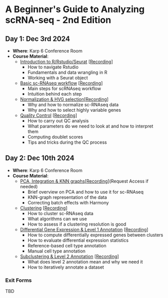 # A Beginner's Guide to Analyzing scRNA-seq - 2nd Edition

## Day 1: Dec 3rd 2024

-   **Where**: Karp 6 Conference Room
-   **Course Material**:
    -   [Introduction to R/Rstudio/Seurat](https://github.com/CellDiscoveryNetwork/workshops/tree/main/beginners-guide-to-analyzing-scRNAseq-2nd-edition/prework) [[Recording](https://youtu.be/-MaUe0c_5c4?si=JofHaR9BpA6RwVaD)]
        -   How to navigate Rstudio
        -   Fundamentals and data wrangling in R
        -   Working with a Seurat object
    -   [Basic sc-RNAseq workflow](https://github.com/CellDiscoveryNetwork/workshops/blob/main/beginners-guide-to-analyzing-scRNAseq-2nd-edition/day-1/The%20Basic%20scRNAseq%20Analysis%20Workflow.pdf) [[Recording](https://youtu.be/HWu7YTk-5hM?si=pjsG0fhXU76unvJd)]
        -   Main steps for scRNAseq workflow
        -   Intuition behind each step
    -   [Normalization & HVG selection](http://htmlpreview.github.io/?https://github.com/CellDiscoveryNetwork/workshops/blob/main/beginners-guide-to-analyzing-scRNAseq-2nd-edition/day-1/3-norm-hvg.html)[[Recording](https://youtu.be/WcEfiTtKsj4?si=ADP37LVVSst4GjzJ)]
        -   Why and how to normalize sc-RNAseq data
        -   Why and how to select highly variable genes
    -   [Quality Control](http://htmlpreview.github.io/?https://github.com/CellDiscoveryNetwork/workshops/blob/main/beginners-guide-to-analyzing-scRNAseq-2nd-edition/day-1/4-QC.html) [[Recording](https://youtu.be/6GHcfh7fj9Y?si=QrLGpgaem5nWIzM_)]
        -   How to carry out QC analysis
        -   What parameters do we need to look at and how to interpret them
        -   Computing doublet scores
        -   Tips and tricks during the QC process

## Day 2: Dec 10th 2024

-   **Where**: Karp 6 Conference Room
-   **Course Material**:
    -   [PCA, Integration & KNN graphs](http://htmlpreview.github.io/?https://github.com/CellDiscoveryNetwork/workshops/blob/main/beginners-guide-to-analyzing-scRNAseq-2nd-edition/day-2/5-PCA_Harmony_kNN.html)[[Recording](https://drive.google.com/file/d/13qvJhqK-EwnEJ4F_QI6eoLlknAcoNs18/view?usp=sharing)](Request Access if needed)
        -   Brief overview on PCA and how to use it for sc-RNAseq
        -   KNN-graph representation of the data
        -   Correcting batch effects with Harmony
    -   [Clustering](http://htmlpreview.github.io/?https://github.com/CellDiscoveryNetwork/workshops/blob/main/beginners-guide-to-analyzing-scRNAseq-2nd-edition/day-2/6-Clustering.html) [[Recording](https://youtu.be/NandDBR6x2I?si=KeOK1nMOeCQyu-1E)]
        -   How to cluster sc-RNAseq data
        -   What algorithms can we use
        -   How to assess if a clustering resolution is good
    -   [Differential Gene Expression & Level 1 Annotation](http://htmlpreview.github.io/?https://github.com/CellDiscoveryNetwork/workshops/blob/main/beginners-guide-to-analyzing-scRNAseq-2nd-edition/day-2/7-dge-annotlvl1.html) [[Recording](https://youtu.be/GOg7IxKxGvk?si=Vcdqt4b-dJTcLaRq)]
        -   How to compute differentially expressed genes between clusters
        -   How to evaluate differential expression statistics
        -   Reference-based cell type annotation
        -   Manual cell type annotation
    -   [Subclustering & Level 2 Annotation](http://htmlpreview.github.io/?https://github.com/CellDiscoveryNetwork/workshops/blob/main/beginners-guide-to-analyzing-scRNAseq-2nd-edition/day-2/8-Subclustering.html) [[Recording](https://youtu.be/uFi1Q0U_MF4?si=uKK_rJPGGtGvGiOa)]
        -   What does level 2 annotation mean and why we need it
        -   How to iteratively annotate a dataset

### Exit Forms
TBD
